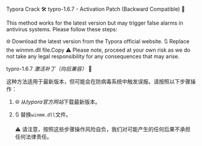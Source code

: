 Typora Crack 🛠️
typro-1.6.7 - Activation Patch (Backward Compatible) 🔄

This method works for the latest version but may trigger false alarms in antivirus systems. Please follow these steps:

🌐 Download the latest version from the Typora official website.
🔃 Replace the winmm.dll file.Copy
⚠️ Please note, proceed at your own risk as we do not take any legal responsibility for any consequences that may arise.







typro-1.6.7 *激活补丁（向后兼容）* 🔄

这种方法适用于最新版本，但可能会在防病毒系统中触发误报。请按照以下步骤操作：

1. 🌐 从*typora官方网站*下载最新版本。

2. 🔃 替换`winmm.dll`文件。

   ⚠️ 请注意，按照这些步骤操作风险自负，我们对可能产生的任何后果不承担任何法律责任。
